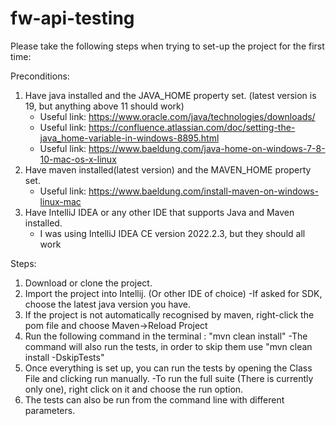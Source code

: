 # fw-api-testing

Please take the following steps when trying to set-up the project for the first time:

Preconditions:
1. Have java installed and the JAVA_HOME property set. (latest version is 19, but anything above 11 should work)
    - Useful link: https://www.oracle.com/java/technologies/downloads/
    - Useful link: https://confluence.atlassian.com/doc/setting-the-java_home-variable-in-windows-8895.html
    - Useful link: https://www.baeldung.com/java-home-on-windows-7-8-10-mac-os-x-linux
2. Have maven installed(latest version) and the MAVEN_HOME property set.
    - Useful link: https://www.baeldung.com/install-maven-on-windows-linux-mac
3. Have IntelliJ IDEA or any other IDE that supports Java and Maven installed.
    - I was using IntelliJ IDEA CE version 2022.2.3, but they should all work

Steps:
1. Download or clone the project.
2. Import the project into Intellij. (Or other IDE of choice)
   -If asked for SDK, choose the latest java version you have.
3. If the project is not automatically recognised by maven, right-click the pom file and choose Maven->Reload Project
4. Run the following command in the terminal : "mvn clean install"
   -The command will also run the tests, in order to skip them use "mvn clean install -DskipTests"
5. Once everything is set up, you can run the tests by opening the Class File and clicking run manually.
   -To run the full suite (There is currently only one), right click on it and choose the run option.
7. The tests can also be run from the command line with different parameters.